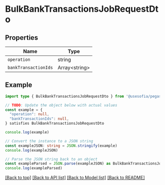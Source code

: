 
# BulkBankTransactionsJobRequestDto


## Properties

Name | Type
------------ | -------------
`operation` | string
`bankTransactionIds` | Array&lt;string&gt;

## Example

```typescript
import type { BulkBankTransactionsJobRequestDto } from '@usesofia/pegasus-core-api-sdk'

// TODO: Update the object below with actual values
const example = {
  "operation": null,
  "bankTransactionIds": null,
} satisfies BulkBankTransactionsJobRequestDto

console.log(example)

// Convert the instance to a JSON string
const exampleJSON: string = JSON.stringify(example)
console.log(exampleJSON)

// Parse the JSON string back to an object
const exampleParsed = JSON.parse(exampleJSON) as BulkBankTransactionsJobRequestDto
console.log(exampleParsed)
```

[[Back to top]](#) [[Back to API list]](../README.md#api-endpoints) [[Back to Model list]](../README.md#models) [[Back to README]](../README.md)


